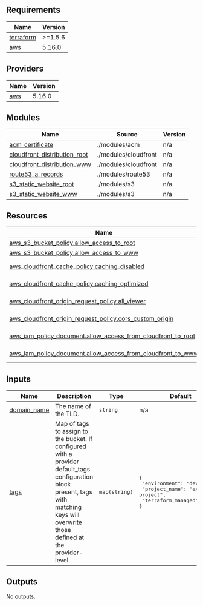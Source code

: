 <!-- BEGIN_TF_DOCS -->
## Requirements

| Name | Version |
|------|---------|
| <a name="requirement_terraform"></a> [terraform](#requirement\_terraform) | >=1.5.6 |
| <a name="requirement_aws"></a> [aws](#requirement\_aws) | 5.16.0 |

## Providers

| Name | Version |
|------|---------|
| <a name="provider_aws"></a> [aws](#provider\_aws) | 5.16.0 |

## Modules

| Name | Source | Version |
|------|--------|---------|
| <a name="module_acm_certificate"></a> [acm\_certificate](#module\_acm\_certificate) | ./modules/acm | n/a |
| <a name="module_cloudfront_distribution_root"></a> [cloudfront\_distribution\_root](#module\_cloudfront\_distribution\_root) | ./modules/cloudfront | n/a |
| <a name="module_cloudfront_distribution_www"></a> [cloudfront\_distribution\_www](#module\_cloudfront\_distribution\_www) | ./modules/cloudfront | n/a |
| <a name="module_route53_a_records"></a> [route53\_a\_records](#module\_route53\_a\_records) | ./modules/route53 | n/a |
| <a name="module_s3_static_website_root"></a> [s3\_static\_website\_root](#module\_s3\_static\_website\_root) | ./modules/s3 | n/a |
| <a name="module_s3_static_website_www"></a> [s3\_static\_website\_www](#module\_s3\_static\_website\_www) | ./modules/s3 | n/a |

## Resources

| Name | Type |
|------|------|
| [aws_s3_bucket_policy.allow_access_to_root](https://registry.terraform.io/providers/hashicorp/aws/5.16.0/docs/resources/s3_bucket_policy) | resource |
| [aws_s3_bucket_policy.allow_access_to_www](https://registry.terraform.io/providers/hashicorp/aws/5.16.0/docs/resources/s3_bucket_policy) | resource |
| [aws_cloudfront_cache_policy.caching_disabled](https://registry.terraform.io/providers/hashicorp/aws/5.16.0/docs/data-sources/cloudfront_cache_policy) | data source |
| [aws_cloudfront_cache_policy.caching_optimized](https://registry.terraform.io/providers/hashicorp/aws/5.16.0/docs/data-sources/cloudfront_cache_policy) | data source |
| [aws_cloudfront_origin_request_policy.all_viewer](https://registry.terraform.io/providers/hashicorp/aws/5.16.0/docs/data-sources/cloudfront_origin_request_policy) | data source |
| [aws_cloudfront_origin_request_policy.cors_custom_origin](https://registry.terraform.io/providers/hashicorp/aws/5.16.0/docs/data-sources/cloudfront_origin_request_policy) | data source |
| [aws_iam_policy_document.allow_access_from_cloudfront_to_root](https://registry.terraform.io/providers/hashicorp/aws/5.16.0/docs/data-sources/iam_policy_document) | data source |
| [aws_iam_policy_document.allow_access_from_cloudfront_to_www](https://registry.terraform.io/providers/hashicorp/aws/5.16.0/docs/data-sources/iam_policy_document) | data source |

## Inputs

| Name | Description | Type | Default | Required |
|------|-------------|------|---------|:--------:|
| <a name="input_domain_name"></a> [domain\_name](#input\_domain\_name) | The name of the TLD. | `string` | n/a | yes |
| <a name="input_tags"></a> [tags](#input\_tags) | Map of tags to assign to the bucket. If configured with a provider default\_tags configuration block present, tags with matching keys will overwrite those defined at the provider-level. | `map(string)` | <pre>{<br>  "environment": "dev",<br>  "project_name": "example project",<br>  "terraform_managed": "true"<br>}</pre> | no |

## Outputs

No outputs.
<!-- END_TF_DOCS -->